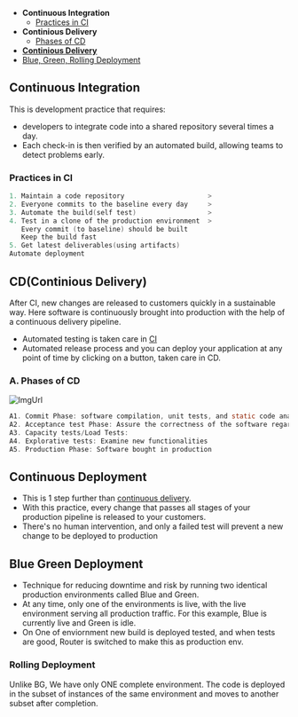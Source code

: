 - **Continuous Integration**
  - [Practices in CI](#p)
- **Continious Delivery**
  - [Phases of CD](#p)
- **[Continious Delivery](#cdd)**
- [Blue, Green, Rolling Deployment](#bgr)

<a name=ci></a>
## Continuous Integration
This is development practice that requires:
- developers to integrate code into a shared repository several times a day.
- Each check-in is then verified by an automated build, allowing teams to detect problems early.

<a name=p></a>
### Practices in CI
```c
1. Maintain a code repository                     >
2. Everyone commits to the baseline every day     >
3. Automate the build(self test)                  >
4. Test in a clone of the production environment  >
   Every commit (to baseline) should be built        
   Keep the build fast
5. Get latest deliverables(using artifacts) 
Automate deployment
```

<a name=cd></a>
## CD(Continious Delivery)
After CI, new changes are released to customers quickly in a sustainable way. Here software is continuously brought into production with the help of a continuous delivery pipeline.
- Automated testing is taken care in [CI](#ci)
- Automated release process and you can deploy your application at any point of time by clicking on a button, taken care in CD.

<a name=p></a>
### A. Phases of CD
![ImgUrl](https://i.ibb.co/pjDPbK2/ms.png)
```c
A1. Commit Phase: software compilation, unit tests, and static code analysis
A2. Acceptance test Phase: Assure the correctness of the software regarding domain logic.
A3. Capacity tests/Load Tests: 
A4. Explorative tests: Examine new functionalities
A5. Production Phase: Software bought in production
```

<a name=cdd></a>
## Continuous Deployment
- This is 1 step further than [continuous delivery](#cd). 
- With this practice, every change that passes all stages of your production pipeline is released to your customers. 
- There's no human intervention, and only a failed test will prevent a new change to be deployed to production

<a name=bgr></a>
## Blue Green Deployment
- Technique for reducing downtime and risk by running two identical production environments called Blue and Green. 
- At any time, only one of the environments is live, with the live environment serving all production traffic. For this example, Blue is currently live and Green is idle.
- On One of enviornment new build is deployed tested, and when tests are good, Router is switched to make this as production env.

### Rolling Deployment
Unlike BG, We have only ONE complete environment. The code is deployed in the subset of instances of the same environment and moves to another subset after completion.
